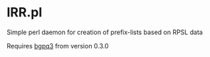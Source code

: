 # IRR.pl

Simple perl daemon for creation of prefix-lists based on RPSL data

Requires [bgpq3](https://github.com/snar/bgpq3) from version 0.3.0
